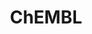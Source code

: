 ---
layout: default
bigquery: https://console.cloud.google.com/bigquery?p=patents-public-data&d=ebi_chembl&page=dataset
citation: '"The ChEMBL database in 2017." Anna Gaulton, Anne Hersey, Michał Nowotka,
  A Patrícia Bento, Jon Chambers, David Mendez, Prudence Mutowo, Francis Atkinson,
  Louisa J Bellis, Elena Cibrián-Uhalte, Mark Davies, Nathan Dedman, Anneli Karlsson,
  María Paula Magariños, John P Overington, George Papadatos, Ines Smit, Andrew R
  Leach Nucleic acids Research (2017) 45 (Database Issue), D945-D954'
contributors: European Bioinformatics Institute
cost: None
description: ChEMBL Data is a manually curated database of small molecules used in
  drug discovery, including information about existing patented drugs.
documentation: 'schema: https://www.ebi.ac.uk/chembl/db_schema


  '
last_edit: Mon, 04 Apr 2022 19:07:30 GMT
location: https://console.cloud.google.com/marketplace/product/google_patents_public_datasets/chembl
maintained_by: EMBL-EBI, an outstation of European Molecular Biology Laboratory
related_publications: '

  ChEMBL: towards direct deposition of bioassay data.


  Mendez D, Gaulton A, Bento AP, Chambers J, De Veij M, Félix E, Magariños MP, Mosquera
  JF, Mutowo P, Nowotka M, Gordillo-Marañón M, Hunter F, Junco L, Mugumbate G, Rodriguez-Lopez
  M, Atkinson F, Bosc N, Radoux CJ, Segura-Cabrera A, Hersey A, Leach AR.


  — Nucleic Acids Res. 2019; 47(D1):D930-D940. doi: 10.1093/nar/gky1075

  '
schema_fields: '[''oc_id'', ''prodrug'', ''job_id'', ''who_name'', ''data_validity_comment'',
  ''doi'', ''res_stem_id'', ''mec_id'', ''disease_efficacy'', ''warning_description'',
  ''last_active'', ''hbd_lipinski'', ''path'', ''orig_description'', ''alert_set_id'',
  ''isoform'', ''source'', ''warning_year'', ''standard_value'', ''frac_code'', ''confidence_score'',
  ''binding_site_comment'', ''mol_hrac_id'', ''delist_flag'', ''uberon_id'', ''src_short_name'',
  ''cx_most_apka'', ''ref_id'', ''first_approval'', ''units'', ''l8'', ''standard_type'',
  ''mol_frac_id'', ''version'', ''hrac_code'', ''ridx'', ''src_id'', ''db_version'',
  ''efo_id'', ''assay_id'', ''full_mwt'', ''normal_range_min'', ''usan_stem_definition'',
  ''aromatic_rings'', ''tissue_id'', ''stem_class'', ''level1_description'', ''qudt_units'',
  ''warning_id'', ''structure_type'', ''creation_date'', ''status'', ''first_in_class'',
  ''activity_count'', ''src_description'', ''active_ingredient'', ''l1'', ''last_page'',
  ''protein_class_id'', ''component_synonym'', ''domain_id'', ''cx_logd'', ''assay_subcellular_fraction'',
  ''cell_source_organism'', ''level1'', ''level3'', ''activity_id'', ''relationship_desc'',
  ''molecular_mechanism'', ''stem'', ''assay_tax_id'', ''assay_desc'', ''warning_type'',
  ''drug_substance_flag'', ''related_tid'', ''usan_stem'', ''cx_logp'', ''target_desc'',
  ''predbind_id'', ''sequence'', ''irac_code'', ''substrate_record_id'', ''domain_type'',
  ''site_id'', ''chembl_id'', ''oral'', ''ref_type'', ''parent_id'', ''short_name'',
  ''l4'', ''alert_id'', ''volume'', ''pathway_key'', ''num_lipinski_ro5_violations'',
  ''selectivity_comment'', ''level2_description'', ''parent_go_id'', ''formulation_id'',
  ''ref_url'', ''warning_class'', ''inorganic_flag'', ''hrac_class_id'', ''mc_tax_id'',
  ''patent_use_code'', ''mol_atc_id'', ''entity_id'', ''enzyme_tid'', ''innovator_company'',
  ''updated_on'', ''parameter_value'', ''pathway_id'', ''result_flag'', ''mechanism_comment'',
  ''met_comment'', ''assay_tissue'', ''patent_expire_date'', ''biocomp_id'', ''authors'',
  ''idx'', ''acd_most_bpka'', ''accession'', ''natural_product'', ''standard_upper_value'',
  ''availability_type'', ''publication_number'', ''co_stem_id'', ''curated_by'', ''psa'',
  ''ddd_id'', ''molecular_species'', ''priority'', ''assay_cell_type'', ''set_name'',
  ''drug_product_flag'', ''cell_name'', ''upper_value'', ''smarts'', ''annotation'',
  ''normal_range_max'', ''end_position'', ''molregno'', ''pubmed_id'', ''max_phase'',
  ''cell_source_tissue'', ''prediction_method'', ''toid'', ''bao_endpoint'', ''met_id'',
  ''rtb'', ''hbd'', ''drugind_id'', ''published_type'', ''organism'', ''parameter_type'',
  ''l5'', ''issue'', ''text_value'', ''major_class'', ''molecule_type'', ''assay_param_id'',
  ''cpd_str_alert_id'', ''ingredient'', ''site_residues'', ''caloha_id'', ''doc_id'',
  ''withdrawn_flag'', ''relationship_type'', ''max_phase_for_ind'', ''l3'', ''as_id'',
  ''relation'', ''l6'', ''tbl'', ''le'', ''source_domain_id'', ''journal'', ''stat'',
  ''trade_name'', ''species_group_flag'', ''mecref_id'', ''homologue'', ''clo_id'',
  ''dosage_form'', ''chebi_par_id'', ''title'', ''alogp'', ''mc_target_type'', ''level2'',
  ''value'', ''src_compound_id'', ''ap_id'', ''variant_id'', ''dosed_ingredient'',
  ''sequence_md5sum'', ''parent_type'', ''active_molregno'', ''metabolite_record_id'',
  ''nda_type'', ''withdrawn_year'', ''published_relation'', ''ddd_comment'', ''strength'',
  ''drug_record_id'', ''rgid'', ''assay_organism'', ''ddd_value'', ''level4'', ''class_level'',
  ''level5'', ''relationship'', ''protclasssyn_id'', ''target_mapping'', ''full_molformula'',
  ''downgraded'', ''doc_type'', ''molfile'', ''irac_class_id'', ''num_ro5_violations'',
  ''topical'', ''num_alerts'', ''level3_description'', ''product_id'', ''ddd_units'',
  ''atc_code'', ''hba'', ''confidence'', ''pref_name'', ''black_box_warning'', ''patent_no'',
  ''domain_description'', ''parent_molregno'', ''met_conversion'', ''level4_description'',
  ''lle'', ''mw_monoisotopic'', ''mc_organism'', ''entity_type'', ''standard_flag'',
  ''comp_go_id'', ''comp_class_id'', ''alert_name'', ''approval_date'', ''ass_cls_map_id'',
  ''helm_notation'', ''enzyme_name'', ''aspect'', ''std_act_id'', ''heavy_atoms'',
  ''cell_description'', ''standard_inchi'', ''usan_substem'', ''bto_id'', ''sitecomp_id'',
  ''actsm_id'', ''action_type'', ''cell_ontology_id'', ''chirality'', ''tid_fixed'',
  ''db_source'', ''country'', ''compd_id'', ''therapeutic_flag'', ''ddd_admr'', ''cell_id'',
  ''withdrawn_reason'', ''direct_interaction'', ''acd_most_apka'', ''year'', ''mc_target_name'',
  ''activity_comment'', ''standard_text_value'', ''component_type'', ''assay_category'',
  ''mc_target_accession'', ''canonical_smiles'', ''targcomp_id'', ''pchembl_value'',
  ''assay_strain'', ''applicant_full_name'', ''mutation'', ''component_id'', ''assay_source'',
  ''tax_id'', ''subgroup'', ''research_stem'', ''usan_year'', ''syn_type'', ''tid'',
  ''domain_name'', ''molsyn_id'', ''indication_class'', ''standard_inchi_key'', ''bao_id'',
  ''label'', ''indref_id'', ''cx_most_bpka'', ''withdrawn_class'', ''protein_class_synonym'',
  ''l2'', ''log_id'', ''compsyn_id'', ''sei'', ''src_assay_id'', ''compound_name'',
  ''cidx'', ''mesh_id'', ''abstract'', ''description'', ''curation_comment'', ''acd_logp'',
  ''bei'', ''metref_id'', ''bao_format'', ''mw_freebase'', ''cellosaurus_id'', ''mechanism_of_action'',
  ''usan_stem_id'', ''cl_lincs_id'', ''who_extra'', ''start_position'', ''patent_id'',
  ''compound_key'', ''prod_pat_id'', ''target_type'', ''cell_source_tax_id'', ''l7'',
  ''smid'', ''first_page'', ''definition'', ''mol_irac_id'', ''qed_weighted'', ''assay_test_type'',
  ''ad_type'', ''acd_logd'', ''aidx'', ''ro3_pass'', ''record_id'', ''parenteral'',
  ''submission_date'', ''efo_term'', ''class_type'', ''site_name'', ''published_value'',
  ''mesh_heading'', ''targrel_id'', ''standard_units'', ''protein_class_desc'', ''assay_class_id'',
  ''warnref_id'', ''withdrawn_country'', ''updated_by'', ''standard_relation'', ''published_units'',
  ''previous_company'', ''route'', ''name'', ''potential_duplicate'', ''go_id'', ''warning_country'',
  ''type'', ''assay_type'', ''uo_units'', ''polymer_flag'', ''synonyms'', ''hba_lipinski'',
  ''comments'', ''frac_class_id'', ''company'']'
shortname: chembl
tags:
- biotechnology
- health
- chemical
- bioinformatics
- medical
terms_of_use: CC BY-SA 3.0
title: ChEMBL
uuid: e232a192-965c-4ec9-904c-155b6dfe56c5
---